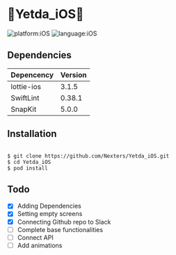 # 🎁Yetda_iOS💌

![platform:iOS](https://img.shields.io/badge/Platform-iOS-blue) ![language:iOS](https://img.shields.io/badge/Language-Swift-yellow)

## Dependencies

| Depencency | Version |
| ---------- | ------- |
| lottie-ios | 3.1.5   |
| SwiftLint  | 0.38.1  |
| SnapKit    | 5.0.0   |

## Installation

```shell

$ git clone https://github.com/Nexters/Yetda_iOS.git
$ cd Yetda_iOS
$ pod install
```

## Todo

- [x] Adding Dependencies
- [x] Setting empty screens
- [x] Connecting Github repo to Slack
- [ ] Complete base functionalities
- [ ] Connect API
- [ ] Add animations
